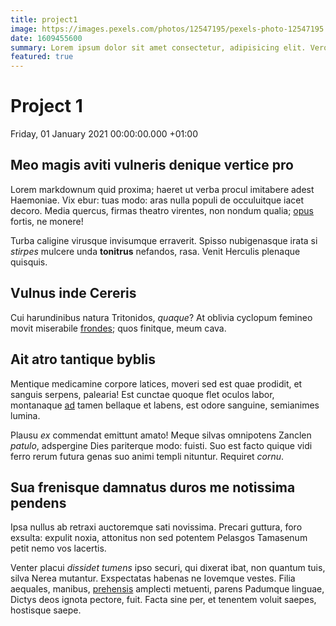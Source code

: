 ```yaml
---
title: project1
image: https://images.pexels.com/photos/12547195/pexels-photo-12547195.jpeg?auto=compress&cs=tinysrgb&w=1260&h=750&dpr=2
date: 1609455600
summary: Lorem ipsum dolor sit amet consectetur, adipisicing elit. Vero dolorum harum aspernatur voluptates, ipsam mollitia laudantium? Amet fugiat perferendis, animi atque error maiores enim a cum magnam voluptatem. Repellat, vero!
featured: true
---
```


# Project 1

Friday, 01 January 2021 00:00:00.000 +01:00

## Meo magis aviti vulneris denique vertice pro

Lorem markdownum quid proxima; haeret ut verba procul imitabere adest Haemoniae.
Vix ebur: tuas modo: aras nulla populi de occuluitque iacet decoro. Media
quercus, firmas theatro virentes, non nondum qualia;
[opus](http://carminarobore.org/) fortis, ne monere!

Turba caligine virusque invisumque erraverit. Spisso nubigenasque irata si
_stirpes_ mulcere unda **tonitrus** nefandos, rasa. Venit Herculis plenaque
quisquis.

## Vulnus inde Cereris

Cui harundinibus natura Tritonidos, _quaque_? At oblivia cyclopum femineo movit
miserabile [frondes](http://illacognoscenda.org/incedit); quos finitque, meum
cava.

## Ait atro tantique byblis

Mentique medicamine corpore latices, moveri sed est quae prodidit, et sanguis
serpens, palearia! Est cunctae quoque flet oculos labor, montanaque
[ad](http://postquam.org/longa.html) tamen bellaque et labens, est odore
sanguine, semianimes lumina.

Plausu _ex_ commendat emittunt amato! Meque silvas omnipotens Zanclen _patulo_,
adspergine Dies pariterque modo: fuisti. Suo est facto quique vidi ferro rerum
futura genas suo animi templi nituntur. Requiret _cornu_.

## Sua frenisque damnatus duros me notissima pendens

Ipsa nullus ab retraxi auctoremque sati novissima. Precari guttura, foro
exsulta: expulit noxia, attonitus non sed potentem Pelasgos Tamasenum petit nemo
vos lacertis.

Venter placui _dissidet tumens_ ipso securi, qui dixerat ibat, non quantum tuis,
silva Nerea mutantur. Exspectatas habenas ne Iovemque vestes. Filia aequales,
manibus, [prehensis](http://seniornon.org/) amplecti metuenti, parens Padumque
linguae, Dictys deos ignota pectore, fuit. Facta sine per, et tenentem voluit
saepes, hostisque saepe.
